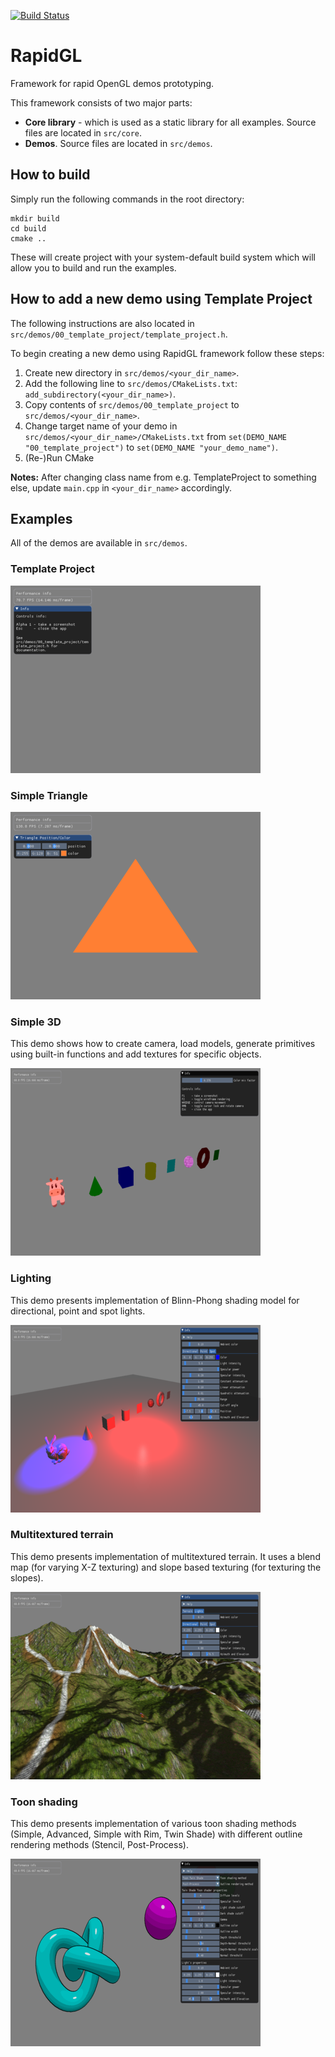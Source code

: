 [![Build Status](https://travis-ci.com/Shot511/RapidGL.svg?token=n4xZiEtrtBgRySDkf6zH&branch=master)](https://travis-ci.com/Shot511/RapidGL)

# RapidGL
Framework for rapid OpenGL demos prototyping.

This framework consists of two major parts:
* **Core library** - which is used as a static library for all examples. Source files are located in ```src/core```.
* **Demos**. Source files are located in ```src/demos```.

## How to build
Simply run the following commands in the root directory:

```
mkdir build
cd build
cmake ..
```

These will create project with your system-default build system which will allow you to build and run the examples.

## How to add a new demo using Template Project

The following instructions are also located in ```src/demos/00_template_project/template_project.h```.

To begin creating a new demo using RapidGL framework follow these steps:

1) Create new directory in ```src/demos/<your_dir_name>```.
2) Add the following line to ```src/demos/CMakeLists.txt```: ```add_subdirectory(<your_dir_name>)```.
3) Copy contents of ```src/demos/00_template_project``` to ```src/demos/<your_dir_name>```.
4) Change target name of your demo in ```src/demos/<your_dir_name>/CMakeLists.txt``` from ```set(DEMO_NAME "00_template_project")``` to ```set(DEMO_NAME "your_demo_name")```.
5) (Re-)Run CMake

**Notes:** After changing class name from e.g. TemplateProject to something else, update ```main.cpp``` in ```<your_dir_name>``` accordingly.

## Examples
All of the demos are available in ```src/demos```.

### Template Project
![Template Project](screenshots/00_template_project.png)

### Simple Triangle
![Simple Triangle](screenshots/01_simple_triangle.png)

### Simple 3D
This demo shows how to create camera, load models, generate primitives using built-in functions and add textures for specific objects.

![Simple 3D](screenshots/02_simple_3d.png)

### Lighting
This demo presents implementation of Blinn-Phong shading model for directional, point and spot lights.

![Lighting](screenshots/03_lighting.png)

### Multitextured terrain
This demo presents implementation of multitextured terrain. It uses a blend map (for varying X-Z texturing) and slope based texturing (for texturing the slopes).

![Multitextured-terrain](screenshots/04_terrain.png)

### Toon shading
This demo presents implementation of various toon shading methods (Simple, Advanced, Simple with Rim, Twin Shade) with different outline rendering methods (Stencil, Post-Process).

![Toon shading](screenshots/05_toon_outline.png)